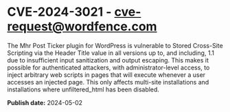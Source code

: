 # CVE-2024-3021 - cve-request@wordfence.com

The Mhr Post Ticker plugin for WordPress is vulnerable to Stored Cross-Site Scripting via the Header Title value in all versions up to, and including, 1.1 due to insufficient input sanitization and output escaping. This makes it possible for authenticated attackers, with administrator-level access, to inject arbitrary web scripts in pages that will execute whenever a user accesses an injected page. This only affects multi-site installations and installations where unfiltered_html has been disabled.

**Publish date:** 2024-05-02
